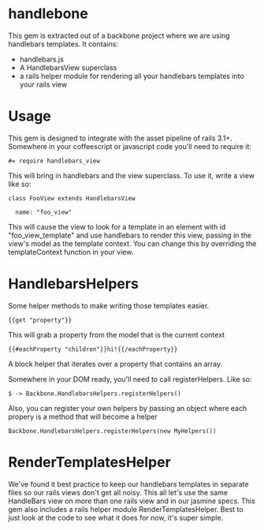 handlebone
===================

This gem is extracted out of a backbone project where we are using handlebars
templates. It contains:

* handlebars.js
* A HandlebarsView superclass
* a rails helper module for rendering all your handlebars templates into your rails view

Usage
=====

This gem is designed to integrate with the asset pipeline of rails 3.1+.  Somewhere in your 
coffeescript or javascript code you'll need to require it:

    #= require handlebars_view
    
This will bring in handlebars and the view superclass.  To use it, write a view like so:

    class FooView extends HandlebarsView
    
      name: "foo_view"
      
This will cause the view to look for a template in an element with id "foo_view_template" and use 
handlebars to render this view, passing in the view's model as the template 
context.  You can change this by overriding the templateContext function in your view.

HandlebarsHelpers
=================

Some helper methods to make writing those templates easier. 

    {{get "property"}}

This will grab a property from the model that is the current context

    {{#eachProperty "children"}}hi!{{/eachProperty}}

A block helper that iterates over a property that contains an array.

Somewhere in your DOM ready, you'll need to call registerHelpers.  Like so:

    $ -> Backbone.HandlebarsHelpers.registerHelpers()

Also, you can register your own helpers by passing an object where each propery is a method that will 
become a helper

    Backbone.HandlebarsHelpers.registerHelpers(new MyHelpers())
    
RenderTemplatesHelper
======================

We've found it best practice to keep our handlebars templates  in separate files so our rails 
views don't get all noisy.  This all let's use the same HandleBars view on more than one rails 
view and in our jasmine specs.  This gem also includes a rails helper module RenderTemplatesHelper.
Best to just look at the code to see what it does for now, it's super simple.
